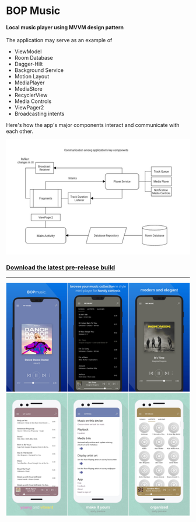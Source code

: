 # BOP Music
#### Local music player using MVVM design pattern

The application may serve as an example of
 - ViewModel
 - Room Database
 - Dagger-Hilt
 - Background Service
 - Motion Layout
 - MediaPlayer
 - MediaStore
 - RecyclerView
 - Media Controls
 - ViewPager2
 - Broadcasting intents



Here's how the app's major components interact and communicate with each other.

![architecture](/raw/Screenshot_20210813-162240670.jpg)

### [Download the latest pre-release build](app/release/GrooveMusicClone-app-release-09.apk)
---
![](raw/bop_promo_card_1.png)
![](raw/bop_promo_card_02.png)



